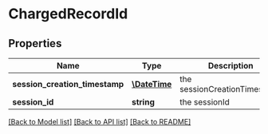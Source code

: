 # ChargedRecordId

## Properties
Name | Type | Description | Notes
------------ | ------------- | ------------- | -------------
**session_creation_timestamp** | [**\DateTime**](\DateTime.md) | the sessionCreationTimestamp | 
**session_id** | **string** | the sessionId | 

[[Back to Model list]](../README.md#documentation-for-models) [[Back to API list]](../README.md#documentation-for-api-endpoints) [[Back to README]](../README.md)


